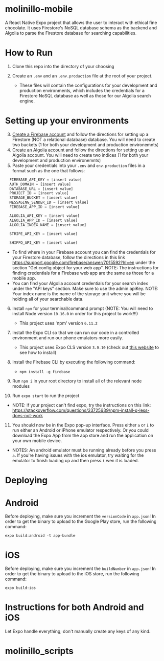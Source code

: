 # molinillo-mobile
A React Native Expo project that allows the user to interact with ethical fine chocolate. It uses Firestore's NoSQL database schema as the backend and Algolia to parse the Firestore database for searching capabilities.

# How to Run
1. Clone this repo into the directory of your choosing 
2. Create an `.env` and an `.env.production` file at the root of your project.

   * These files will contain the configurations for your development and production environments, which includes the credentials for a Firestore NoSQL database as well as those for our Algolia search engine.

# Setting up your environments
3. [Create a Firebase account](https://firebase.google.com/) and follow the directions for setting up a Firestore (NOT a relational database) database. You will need to create two buckets (1 for both your development and production environemnts)
4. [Create an Algolia account](https://www.algolia.com/) and follow the directions for setting up an Algolia account. You will need to create two indices (1 for both your development and production environemnts)
5. Paste your credentials into your `.env` and `env.production` files in a format such as the one that follows:

```javascript
  FIREBASE_API_KEY = [insert value]
  AUTH_DOMAIN = [insert value]
  DATABASE_URL = [insert value]
  PROJECT_ID = [insert value]
  STORAGE_BUCKET = [insert value]
  MESSAGING_SENDER_ID = [insert value]
  FIREBASE_APP_ID = [insert value]

  ALGOLIA_API_KEY = [insert value]
  ALGOLIA_APP_ID = [insert value]
  ALGOLIA_INDEX_NAME = [insert value]
  
  STRIPE_API_KEY = [insert value]

  SHIPPO_API_KEY = [insert value]
```
   * To find where in your Firebase account you can find the credentials for your Firestore database, follow the directions in this link https://support.google.com/firebase/answer/7015592?hl=en under the section "Get config object for your web app". NOTE: The instructions for finding credentials for a Firebase web app are the same as those for a mobile app.
   * You can find your Algolia account credentials for your search index under the "API keys" section. Make sure to use the admin apiKey. NOTE: Your index name is the name of the storage unit where you will be holding all of your searchable data.
   

6. Install `npm` for your terminal/command prompt (NOTE: You will need to install Node version `10.16.0` in order for this project to work!!!)

   * This project uses 'npm' version `6.11.2`
   
7. Install the Expo CLI so that we can run our code in a controlled environment and run our phone emulators more easily. 

   * This project uses Expo CLS version `3.0.10` (check out [this website](https://inglife.code.blog/2019/05/12/how-to-install-expo-cli-in-linux/) to see how to install)
   
   
8. Install the Firebase CLI by executing the following command:

   * `npm install -g firebase`

   
9. Run `npm i` in your root directory to install all of the relevant node modules

10. Run `expo start` to run the project
  * NOTE: If your project can't find expo, try the instructions on this link: https://stackoverflow.com/questions/33725639/npm-install-g-less-does-not-work

11. You should now be in the Expo pop-up interface. Press either `a` or `i` to run either an Android or iPhone emulator respectively. Or you could download the Expo App from the app store and run the application on your own mobile device.

  * NOTES: An android emulator must be running already before you press `a`. If you're having issues with the ios emulator, try waiting for the emulator to finish loading up and then press `i` wen it is loaded.
  

# Deploying

# Android
Before deploying, make sure you increment the `versionCode` in `app.json`! In order to get the binary to upload to the Google Play store, run the following command:

`expo build:android -t app-bundle`

# iOS
Before deploying, make sure you increment the `buildNumber` in `app.json`! In order to get the binary to upload to the iOS store, run the following command:

`expo build:ios`

# Instructions for both Android and iOS 
Let Expo handle everything; don't manually create any keys of any kind.
# molinillo_scripts
